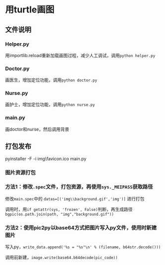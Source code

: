 # 用turtle画图

## 文件说明

### Helper.py

用importlib.reload重新加载画图过程，减少人工调试，调用`python helper.py`

### Doctor.py

画医生，增加定位功能，调用`python doctor.py`

### Nurse.py

画护士，增加定位功能，调用`python nurse.py`

### main.py

画doctor和nurse，然后调用背景

## 打包发布

pyinstaller -F -i img\favicon.ico main.py

### 图片资源打包

### 方法1：修改`.spec`文件，打包资源，再使用`sys._MEIPASS`获取路径

修改`main.spec`中的
`datas=[('img\\background.gif','img')]`
进行打包

调用时，用`if getattr(sys, 'frozen', False)`判断，再生成路径`bgpic(os.path.join(path, "img","background.gif"))`

### 方法2：使用pic2py以base64方式把图片写入py文件，使用时新建图片

写入py，`write_data.append('%s = "%s"\n' % (filename, b64str.decode()))`

调用前新建，`image.write(base64.b64decode(pic_code))`
